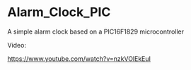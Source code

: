 # Alarm_Clock_PIC
A simple alarm clock based on a PIC16F1829 microcontroller

Video:

https://www.youtube.com/watch?v=nzkVOlEkEuI

